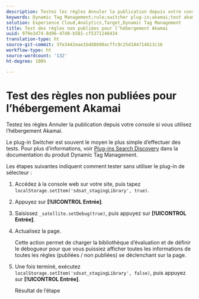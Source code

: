 ```yaml
---
description: Testez les règles Annuler la publication depuis votre console si vous utilisez l’hébergement Akamai.
keywords: Dynamic Tag Management;rule;switcher plug-in;akamai;test akamai;unpublished rules;test unpublished rules;debug rule
solution: Experience Cloud,Analytics,Target,Dynamic Tag Management
title: Test des règles non publiées pour l’hébergement Akamai
uuid: 979e3d74-8d96-47d0-b581-cf5371248434
translation-type: ht
source-git-commit: 3fe3442eae1bdd8b90acffc9c25d184714613c16
workflow-type: ht
source-wordcount: '132'
ht-degree: 100%

---
```



# Test des règles non publiées pour l’hébergement Akamai

Testez les règles Annuler la publication depuis votre console si vous utilisez l’hébergement Akamai.

Le plug-in Switcher est souvent le moyen le plus simple d’effectuer des tests. Pour plus d’informations, voir [Plug-ins Search Discovery](https://docs.adobe.com/content/help/fr-FR/dtm/using/resources/plugins/search-discovery-plugins.html) dans la documentation du produit Dynamic Tag Management.

Les étapes suivantes indiquent comment tester sans utiliser le plug-in de sélecteur :

1. Accédez à la console web sur votre site, puis tapez `localStorage.setItem('sdsat_stagingLibrary', true)`.
1. Appuyez sur **[!UICONTROL Entrée]**.
1. Saisissez `_satellite.setDebug(true)`, puis appuyez sur **[!UICONTROL Entrée]**.
1. Actualisez la page.

   Cette action permet de charger la bibliothèque d’évaluation et de définir le débogueur pour que vous puissiez afficher toutes les informations de toutes les règles (publiées / non publiées) se déclenchant sur la page.
1. Une fois terminé, exécutez `localStorage.setItem('sdsat_stagingLibrary', false)`, puis appuyez sur **[!UICONTROL Entrée]**.

   Résultat de l’étape
